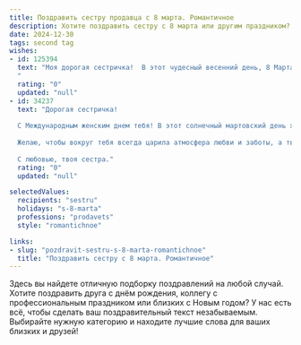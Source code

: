 ```yaml
---
title: Поздравить сестру продавца с 8 марта. Романтичное
description: Хотите поздравить сестру с 8 марта или другим праздником? Наш ИИ создаст незабываемое поздравление, а вы обязательно выделитесь среди других.  
date: 2024-12-30
tags: second tag
wishes:
- id: 125394
  text: "Моя дорогая сестричка!  В этот чудесный весенний день, 8 Марта, я хочу поздравить тебя с праздником! Ты – не только моя сестра, но и мой самый близкий друг, моя опора и вдохновение.  Твоя работа продавца – это настоящее искусство, ведь ты даришь людям не только товар, но и частичку своей доброты и тепла. Пусть твоя жизнь будет такой же яркой и прекрасной, как распускающиеся весенние цветы, полная любви, радости и, конечно же, успехов!  Целую крепко и люблю!
  "
  rating: "0"
  updated: "null"
- id: 34237
  text: "Дорогая сестричка!
  
  С Международным женским днем тебя! В этот солнечный мартовский день хочу пожелать, чтобы в твоей жизни было столько же ярких моментов, сколько ты даришь своим покупателям! Ты, как истинный продавец, умеешь находить прекрасное даже в самых простых вещах. Пусть каждый день приносит тебе радость, а сердце наполняется счастьем!
  
  Желаю, чтобы вокруг тебя всегда царила атмосфера любви и заботы, а твоя улыбка была столь же яркой, как весенние цветы. Пусть жизнь дарит тебе только светлые и радостные мгновения, а все мечты сбываются с легкостью, словно самые лучшие сделки!
  
  С любовью, твоя сестра."
  rating: "0"
  updated: "null"

selectedValues:
  recipients: "sestru"
  holidays: "s-8-marta"
  professions: "prodavets"
  style: "romantichnoe"

links:
- slug: "pozdravit-sestru-s-8-marta-romantichnoe"
  title: "Поздравить сестру с 8 марта. Романтичное"
---
```


Здесь вы найдете отличную подборку поздравлений на любой случай.
Хотите поздравить друга с днём рождения, коллегу с профессиональным праздником или близких с Новым годом? У нас есть всё, чтобы сделать ваш поздравительный текст незабываемым. Выбирайте нужную категорию и находите лучшие слова для ваших близких и друзей!
